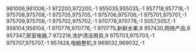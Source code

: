 961006,961006,-1
972200,972200,-1
955035,955035,-1
957718,957718,-1
975708,975708,-1
975705,975705,-1
975706,975706,-1
975701,975701,-1
975709,975709,-1
975702,975702,-1
970778,970778,-1
5057,5057,-1
958104,958104,-1
970776,970776,-1
970775,新鲜水果,8
957430,网络产品,8
957347,居室电器,7
972219,洗护清洁用具,9
975703,975703,-1
975707,975707,-1
957428,电脑整机,9
969032,969032,-1